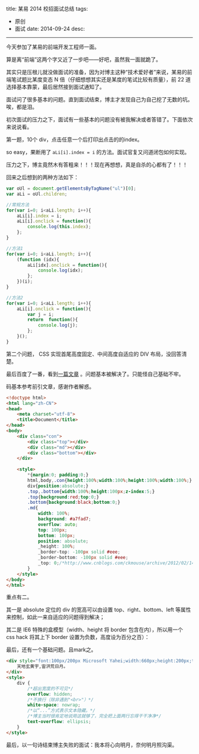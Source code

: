 title: 某易 2014 校招面试总结
tags:
  - 原创
  - 面试
date: 2014-09-24
desc:
---

今天参加了某易的前端开发工程师一面。

算是离“前端”这两个字又近了一步吧——好吧，虽然我一面就跪了。

其实只是压根儿就没做面试的准备，因为对博主这种“技术爱好者”来说，某易的前端笔试题比某度变态 N 倍（仔细想想其实还是某度的笔试比较有质量），前 22 道选择基本靠蒙，最后居然接到面试通知了。

面试问了很多基本的问题。直到面试结束，博主才发现自己为自己挖了无数的坑。唉，都是泪。

初次面试的压力之下，面试有一些基本的问题没有被我解决或者答错了。下面依次来说说看。

第一题，10个 div，点击任意一个后打印出点击的的index。

so easy，果断用了 `aLi[i].index = i` 的方法。面试官复又问道闭包如何实现。

压力之下，博主竟然木有答粗来！！！现在再想想，真是自杀的心都有了！！！

回来之后想到的两种方法如下：

```javascript
var oUl = document.getElementsByTagName("ul")[0];
var aLi = oUl.children;

//常规方法
for(var i=0; i<aLi.length; i++){
    aLi[i].index = i;
    aLi[i].onclick = function(){
        console.log(this.index);
    };
}

//方法1
for(var i=0; i<aLi.length; i++){
    (function (idx){
        aLi[idx].onclick = function(){
            console.log(idx);
        };
    })(i);
}

//方法2
for(var i=0; i<aLi.length; i++){
    aLi[i].onclick = function(){
        var j = i;
        return  function(){
            console.log(j);
        };
    }();
}
```

第二个问题， CSS 实现首尾高度固定、中间高度自适应的 DIV 布局，没回答清楚。

最后百度了一番，看到[一篇文章](http://www.cnblogs.com/ckmouse/archive/2012/02/14/2351043.html) 。问题基本被解决了。只能怪自己基础不牢。

码基本参考前引文章，感谢作者解惑。

```html
<!doctype html>
<html lang="zh-CN">
<head>
    <meta charset="utf-8">
    <title>Document</title>
</head>
<body>
    <div class="con">
        <div class="top"></div>
        <div class="md"></div>
        <div class="bottom"></div>
    </div>
    
    <style>
        *{margin:0; padding:0;}
        html,body,.con{height:100%;width:100%;height:100%;width:100%;}            
        div{position:absolute;}
        .top,.bottom{width:100%;height:100px;z-index:5;}
        .top{background:red;top:0;}
        .bottom{background:black;bottom:0;}
        .md{
            width: 100%;
            background: #a7fad7;
            overflow: auto;
            top: 100px;
            bottom: 100px;
            position: absolute;
            _height: 100%;
            _border-top: -100px solid #eee;
            _border-bottom: -100px solid #eee;
            _top: 0;/*http://www.cnblogs.com/ckmouse/archive/2012/02/14/2351043.html*/
        }
    </style>
</body>
</html> 
```

重点有二。

其一是 absolute 定位的 div 的宽高可以由设置 top、right、bottom、left 等属性来控制，如此一来自适应的问题得到解决；

其二是 IE6 特殊的盒模型（width、height 将 border 包含在内），所以用一个 css hack 将其上下 border 设置为负数，高度设为百分之百）：

最后，还有一个基础问题。且mark之。  

```html
<div style="font:100px/200px Microsoft Yahei;width:660px;height:200px;text-overflow:ellipsis;">
    天地玄黄宇,宙洪荒日月。
</div>
<style>
    div {
        /*超出宽度的不可见*/
        overflow: hidden;
        /*不换行（除非遇到"<br>"）*/
        white-space: nowrap;
        /*以“...”方式表示文本隐藏。*/
        /*博主当时很肯定地说用这就够了，完全把上面两行忘得干干净净*/
        text-overflow: ellipsis;
    } 
</style> 
```

最后，以一句诗结束博主失败的面试：我本将心向明月，奈何明月照沟渠。

